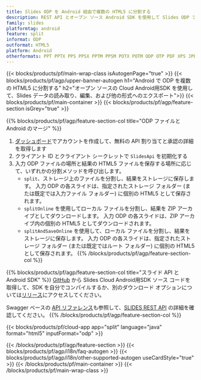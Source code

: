 ```yaml
---
title: Slides ODP を Android 経由で複数の HTML5 に分割する
description: REST API とオープン ソース Android SDK を使用して Slides ODP ファイルを HTML5 スライドに分割する
family: slides
platformtag: android
feature: split
informat: ODP
outformat: HTML5
platform: Android
otherformats: PPT PPTX PPS PPSX PPTM PPSM POTX POTM ODP OTP PDF XPS JPEG PNG BMP TIFF SVG MD GIF XAML
---
```


{{< blocks/products/pf/main-wrap-class isAutogenPage="true" >}}
{{< blocks/products/pf/agp/upper-banner-autogen h1="Android で ODP を複数の HTML5 に分割する" h2="オープン ソースの Cloud Android用SDK を使用して、Slides データの読み取り、編集、および他の形式へのエクスポート">}}
{{< blocks/products/pf/main-container >}}
{{< blocks/products/pf/agp/feature-section isGrey="true" >}}

{{% blocks/products/pf/agp/feature-section-col title="ODP ファイルと Android のマージ" %}}
1. <a href="https://dashboard.aspose.cloud/">ダッシュボード</a>でアカウントを作成して、無料の API 割り当てと承認の詳細を取得します
1. クライアント ID とクライアント シークレットで ```SlidesApi``` を初期化する
1. 入力 ODP ファイルの場所と結果の HTML5 ファイルを保存する場所に応じて、いずれかの分割メソッドを呼び出します。
    - ```split```、ストレージ上のファイルを分割し、結果をストレージに保存します。 入力 ODP の各スライドは、指定されたストレージ フォルダー (または既定では入力ファイル フォルダー) に個別の HTML5 として保存されます。
    - ```splitOnline``` を使用してローカル ファイルを分割し、結果を ZIP アーカイブとしてダウンロードします。 入力 ODP の各スライドは、ZIP アーカイブ内の個別の HTML5 としてダウンロードされます。
    - ```splitAndSaveOnline``` を使用して、ローカル ファイルを分割し、結果をストレージに保存します。 入力 ODP の各スライドは、指定されたストレージ フォルダー (または既定ではルート フォルダー) に個別の HTML5 として保存されます。
{{% /blocks/products/pf/agp/feature-section-col %}}

{{% blocks/products/pf/agp/feature-section-col title="スライド API と Android SDK" %}}
[GitHub](https://github.com/aspose-slides-cloud/aspose-slides-cloud-android) から Slides Cloud Android用SDK ソース コードを取得して、SDK を自分でコンパイルするか、別のダウンロード オプションについては[リリース](https://releases.aspose.cloud/)にアクセスしてください。

Swagger ベースの [API リファレンス](https://apireference.aspose.cloud/slides/)も参照して、[SLIDES REST API](https://products.aspose.cloud/slides/curl/) の詳細を確認してください。
{{% /blocks/products/pf/agp/feature-section-col %}}

{{< blocks/products/pf/cloud-app app="split" language="java" format="html5" inputFormat="odp" >}}

{{< /blocks/products/pf/agp/feature-section >}}
{{< blocks/products/pf/agp/i18n/faq-autogen >}}
{{< blocks/products/pf/agp/i18n/other-supported-autogen useCardStyle="true" >}}
{{< /blocks/products/pf/main-container >}}
{{< /blocks/products/pf/main-wrap-class >}}